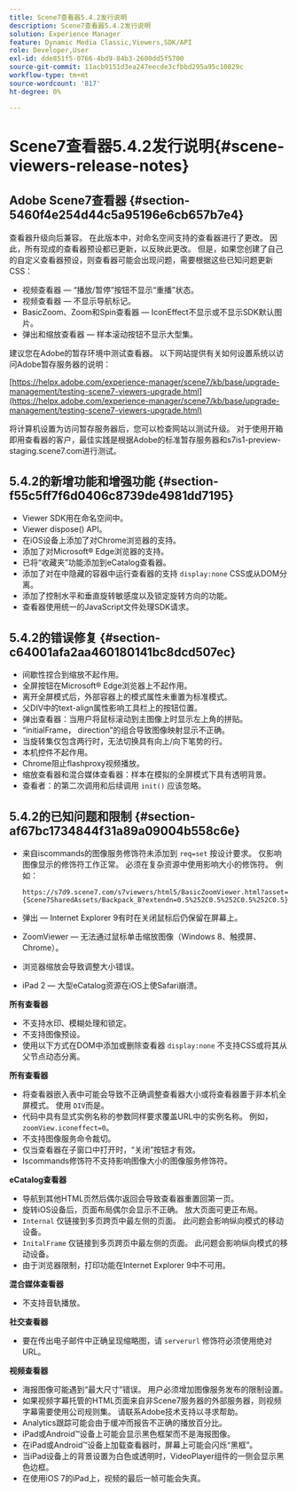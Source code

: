 ```yaml
---
title: Scene7查看器5.4.2发行说明
description: Scene7查看器5.4.2发行说明
solution: Experience Manager
feature: Dynamic Media Classic,Viewers,SDK/API
role: Developer,User
exl-id: dde851f5-0766-4bd9-84b3-2600dd5f5700
source-git-commit: 11acb9151d3ea247eecde3cfbbd295a95c10829c
workflow-type: tm+mt
source-wordcount: '817'
ht-degree: 0%

---
```


# Scene7查看器5.4.2发行说明{#scene-viewers-release-notes}

## Adobe Scene7查看器 {#section-5460f4e254d44c5a95196e6cb657b7e4}

查看器升级向后兼容。 在此版本中，对命名空间支持的查看器进行了更改。 因此，所有现成的查看器预设都已更新，以反映此更改。 但是，如果您创建了自己的自定义查看器预设，则查看器可能会出现问题，需要根据这些已知问题更新CSS：

* 视频查看器 — “播放/暂停”按钮不显示“重播”状态。
* 视频查看器 — 不显示导航标记。
* BasicZoom、Zoom和Spin查看器 — IconEffect不显示或不显示SDK默认图片。
* 弹出和缩放查看器 — 样本滚动按钮不显示大型集。

建议您在Adobe的暂存环境中测试查看器。 以下网站提供有关如何设置系统以访问Adobe暂存服务器的说明：

[https://helpx.adobe.com/experience-manager/scene7/kb/base/upgrade-management/testing-scene7-viewers-upgrade.html](https://helpx.adobe.com/experience-manager/scene7/kb/base/upgrade-management/testing-scene7-viewers-upgrade.html)

将计算机设置为访问暂存服务器后，您可以检查网站以测试升级。 对于使用开箱即用查看器的客户，最佳实践是根据Adobe的标准暂存服务器和s7is1-preview-staging.scene7.com进行测试。

## 5.4.2的新增功能和增强功能 {#section-f55c5ff7f6d0406c8739de4981dd7195}

* Viewer SDK用在命名空间中。
* Viewer dispose() API。
* 在iOS设备上添加了对Chrome浏览器的支持。
* 添加了对Microsoft® Edge浏览器的支持。
* 已将“收藏夹”功能添加到eCatalog查看器。
* 添加了对在中隐藏的容器中运行查看器的支持 `display:none` CSS或从DOM分离。
* 添加了控制水平和垂直旋转敏感度以及锁定旋转方向的功能。
* 查看器使用统一的JavaScript文件处理SDK请求。

## 5.4.2的错误修复 {#section-c64001afa2aa460180141bc8dcd507ec}

* 间歇性捏合到缩放不起作用。
* 全屏按钮在Microsoft® Edge浏览器上不起作用。
* 离开全屏模式后，外部容器上的模式属性未重置为标准模式。
* 父DIV中的text-align属性影响工具栏上的按钮位置。
* 弹出查看器：当用户将鼠标滚动到主图像上时显示左上角的拼贴。
* “initialFrame， direction”的组合导致图像映射显示不正确。
* 当旋转集仅包含两行时，无法切换具有向上/向下笔势的行。
* 本机控件不起作用。
* Chrome阻止flashproxy视频播放。
* 缩放查看器和混合媒体查看器：样本在模拟的全屏模式下具有透明背景。
* 查看者：的第二次调用和后续调用 `init()` 应该忽略。

## 5.4.2的已知问题和限制 {#section-af67bc1734844f31a89a09004b558c6e}

* 来自iscommands的图像服务修饰符未添加到 `req=set` 按设计要求。 仅影响图像显示的修饰符工作正常。 必须在复杂资源中使用影响大小的修饰符。 例如：

   ```
   https://s7d9.scene7.com/s7viewers/html5/BasicZoomViewer.html?asset= {Scene7SharedAssets/Backpack_B?extendn=0.5%252C0.5%252C0.5%252C0.5}
   ```

* 弹出 — Internet Explorer 9有时在关闭鼠标后仍保留在屏幕上。
* ZoomViewer — 无法通过鼠标单击缩放图像（Windows 8、触摸屏、Chrome）。
* 浏览器缩放会导致调整大小错误。
* iPad 2 — 大型eCatalog资源在iOS上使Safari崩溃。

**所有查看器**

* 不支持水印、模糊处理和锁定。
* 不支持图像预设。
* 使用以下方式在DOM中添加或删除查看器 `display:none` 不支持CSS或将其从父节点动态分离。

**所有查看器**

* 将查看器嵌入表中可能会导致不正确调整查看器大小或将查看器置于非本机全屏模式。 使用 `DIV`而是。
* 代码中具有显式实例名称的参数同样要求覆盖URL中的实例名称。 例如，`zoomView.iconeffect=0`。
* 不支持图像服务命令裁切。
* 仅当查看器在子窗口中打开时，“关闭”按钮才有效。
* Iscommands修饰符不支持影响图像大小的图像服务修饰符。

**eCatalog查看器**

* 导航到其他HTML页然后偶尔返回会导致查看器重置回第一页。
* 旋转iOS设备后，页面布局偶尔会显示不正确。 放大页面可更正布局。
* `Internal` 仅链接到多页跨页中最左侧的页面。 此问题会影响纵向模式的移动设备。
* `InitalFrame` 仅链接到多页跨页中最左侧的页面。 此问题会影响纵向模式的移动设备。
* 由于浏览器限制，打印功能在Internet Explorer 9中不可用。

**混合媒体查看器**

* 不支持音轨播放。

**社交查看器**

* 要在传出电子邮件中正确呈现缩略图，请 `serverurl` 修饰符必须使用绝对URL。

**视频查看器**

* 海报图像可能遇到“最大尺寸”错误。 用户必须增加图像服务发布的限制设置。
* 如果视频字幕托管的HTML页面来自非Scene7服务器的外部服务器，则视频字幕需要使用公司规则集。 请联系Adobe技术支持以寻求帮助。
* Analytics跟踪可能会由于缓冲而报告不正确的播放百分比。
* iPad或Android™设备上可能会显示黑色框架而不是海报图像。
* 在iPad或Android™设备上加载查看器时，屏幕上可能会闪烁“黑框”。
* 当iPad设备上的背景设置为白色或透明时，VideoPlayer组件的一侧会显示黑色边框。
* 在使用iOS 7的iPad上，视频的最后一帧可能会失真。
